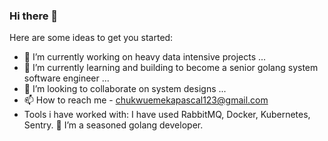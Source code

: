 ### Hi there 👋


Here are some ideas to get you started:
- 🔭 I’m currently working on heavy data intensive projects ...
- 🌱 I’m currently learning and building to become a senior golang system software engineer ...
- 👯 I’m looking to collaborate on system designs  ...
- 📫 How to reach me - chukwuemekapascal123@gmail.com
- Tools i have worked with:  I have used RabbitMQ, Docker, Kubernetes, Sentry.
💞️ I’m a seasoned golang developer.

<!--
**Emeka-Chukwu/Emeka-Chukwu** is a ✨ _special_ ✨ repository because its `README.md` (this file) appears on your GitHub profile.
-->
